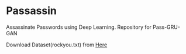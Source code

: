 # Passassin
Assassinate Passwords using Deep Learning.
Repository for Pass-GRU-GAN

Download Dataset(rockyou.txt) from [Here](https://github.com/brannondorsey/naive-hashcat/releases/download/data/rockyou.txt)
